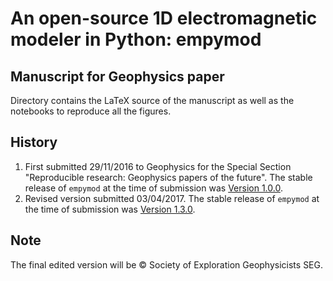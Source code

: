 # An open-source 1D electromagnetic modeler in Python: empymod

## Manuscript for Geophysics paper

Directory contains the LaTeX source of the manuscript as well as the notebooks
to reproduce all the figures.

## History

1. First submitted 29/11/2016 to Geophysics for the Special Section
   "Reproducible research: Geophysics papers of the future".
   The stable release of `empymod` at the time of submission was
   [Version 1.0.0](https://github.com/empymod/empymod/releases/tag/v1.0.0).
2. Revised version submitted 03/04/2017.
   The stable release of `empymod` at the time of submission was
   [Version 1.3.0](https://github.com/empymod/empymod/releases/tag/v1.3.0).


## Note

The final edited version will be &copy; Society of Exploration Geophysicists
SEG.
